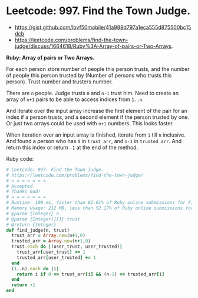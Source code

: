 # Leetcode: 997. Find the Town Judge.

- https://gist.github.com/lbvf50mobile/41a988d797a1eca555d875500bc15dcb
- https://leetcode.com/problems/find-the-town-judge/discuss/1664618/Ruby%3A-Array-of-pairs-or-Two-Arrays.

**Ruby: Array of pairs or Two Arrays.**

For each person store number of people this person trusts, and the number of people this person trusted by (Number of persons who trusts this person). Trust number and trusters number.

There are `n` people. Judge trusts `0` and `n-1` trust him. Need to create an array of `n+1` pairs to be able to access indices from `1..n`. 

And iterate over the input array increase the first element of the pair for an index if a person trusts, and a second element if the person trusted by one. Or just two arrays could be used with `n+1` numbers. This looks faster.

When iteration over an input array is finished, iterate from `1` till `n` inclusive. And found a person who has `0` in `trust_arr`, and `n-1` in `trusted_arr`.  And return this index or return `-1` at the end of the method.

Ruby code:
```Ruby
# Leetcode: 997. Find the Town Judge.
# https://leetcode.com/problems/find-the-town-judge/
# = = = = = = =
# Accepted.
# Thanks God!
# = = = = = = =
# Runtime: 100 ms, faster than 82.61% of Ruby online submissions for Find the Town Judge.
# Memory Usage: 212 MB, less than 52.17% of Ruby online submissions for Find the Town Judge.
# @param {Integer} n
# @param {Integer[][]} trust
# @return {Integer}
def find_judge(n, trust)
  trust_arr = Array.new(n+1,0)
  trusted_arr = Array.new(n+1,0)
  trust.each do |(user_trust, user_trusted)|
    trust_arr[user_trust] += 1
    trusted_arr[user_trusted] += 1
  end
  (1..n).each do |i|
    return i if 0 == trust_arr[i] && (n-1) == trusted_arr[i]
  end
  return -1
end
```
